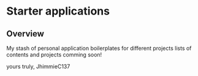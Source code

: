 # Starter applications

## Overview

My stash of personal application boilerplates for different projects lists of contents and projects comming soon!

yours truly,
JhimmieC137